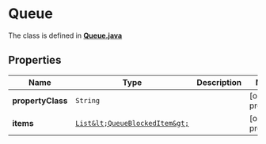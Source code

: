 

# Queue

The class is defined in **[Queue.java](../../src/main/java/org/openapitools/model/Queue.java)**

## Properties

Name | Type | Description | Notes
------------ | ------------- | ------------- | -------------
**propertyClass** | `String` |  |  [optional property]
**items** | [`List&lt;QueueBlockedItem&gt;`](QueueBlockedItem.md) |  |  [optional property]




